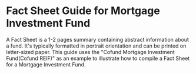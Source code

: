 # Fact Sheet Guide for Mortgage Investment Fund

A Fact Sheet is a 1-2 pages summary containing abstract information about a fund. It's typically formatted in portrait orientation and can be printed on letter-sized paper. This guide uses the "Cofund Mortgage Investment Fund(Cofund REIF)" as an example to illustrate how to compile a Fact Sheet for a Mortgage Investment Fund.

